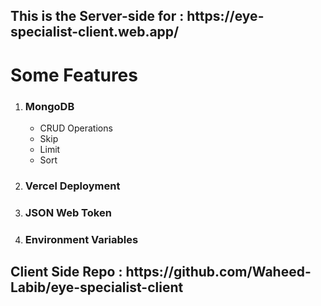 <h2>This is the Server-side for : https://eye-specialist-client.web.app/</h2>

<h1>Some Features</h1>
<ol>
  <li>
    <h3>MongoDB</h3>
    <ul>
      <li>CRUD Operations</li>
      <li>Skip</li>
      <li>Limit</li>
      <li>Sort</li>
    </ul>
  </li>

  <li><h3>Vercel Deployment</h3></li>

  <li><h3>JSON Web Token</h3></li>

  <li><h3>Environment Variables</h3></li>
</ol>

<h2>Client Side Repo : https://github.com/Waheed-Labib/eye-specialist-client</h2>
